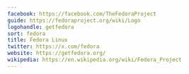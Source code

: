 ```yaml
---
facebook: https://facebook.com/TheFedoraProject
guide: https://fedoraproject.org/wiki/Logo
logohandle: getfedora
sort: fedora
title: Fedora Linux
twitter: https://x.com/fedora
website: https://getfedora.org/
wikipedia: https://en.wikipedia.org/wiki/Fedora_Project
---
```

